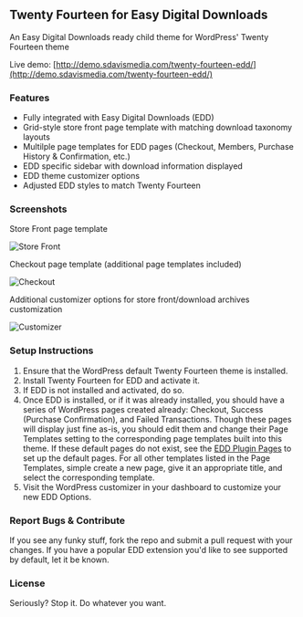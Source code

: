 Twenty Fourteen for Easy Digital Downloads
------

An Easy Digital Downloads ready child theme for WordPress' Twenty Fourteen theme

Live demo: [http://demo.sdavismedia.com/twenty-fourteen-edd/](http://demo.sdavismedia.com/twenty-fourteen-edd/)

### Features

* Fully integrated with Easy Digital Downloads (EDD)
* Grid-style store front page template with matching download taxonomy layouts
* Multilple page templates for EDD pages (Checkout, Members, Purchase History & Confirmation, etc.)
* EDD specific sidebar with download information displayed
* EDD theme customizer options
* Adjusted EDD styles to match Twenty Fourteen

### Screenshots

Store Front page template

![Store Front](http://seandavis.co/wp-content/uploads/2014/02/store-front.png "Store Front")

Checkout page template (additional page templates included)

![Checkout](http://seandavis.co/wp-content/uploads/2014/02/checkout-demo.png "Checkout")

Additional customizer options for store front/download archives customization

![Customizer](http://seandavis.co/wp-content/uploads/2014/02/customizer.png "Customizer")

### Setup Instructions

1. Ensure that the WordPress default Twenty Fourteen theme is installed.
2. Install Twenty Fourteen for EDD and activate it. 
3. If EDD is not installed and activated, do so. 
4. Once EDD is installed, or if it was already installed, you should have a series of WordPress pages created already: Checkout, Success (Purchase Confirmation), and Failed Transactions. Though these pages will display just fine as-is, you should edit them and change their Page Templates setting to the corresponding page templates built into this theme. If these default pages do not exist, see the [EDD Plugin Pages](https://easydigitaldownloads.com/docs/the-plugin-pages/) to set up the default pages. For all other templates listed in the Page Templates, simple create a new page, give it an appropriate title, and select the corresponding template.
5. Visit the WordPress customizer in your dashboard to customize your new EDD Options.

### Report Bugs & Contribute

If you see any funky stuff, fork the repo and submit a pull request with your changes. If you have a popular EDD extension you'd like to see supported by default, let it be known.

### License

Seriously? Stop it. Do whatever you want.
